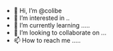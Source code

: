 - 👋 Hi, I’m @colibe 
- 👀 I’m interested in ..
- 🌱 I’m currently learning .....
- 💞️ I’m looking to collaborate on ...
- 📫 How to reach me .....

<!---
colibe/colibe is a ✨ special ✨ repository because its `README.md` (this file) appears on your GitHub profile.
You can click the Preview link to take a look at your changes.
--->
